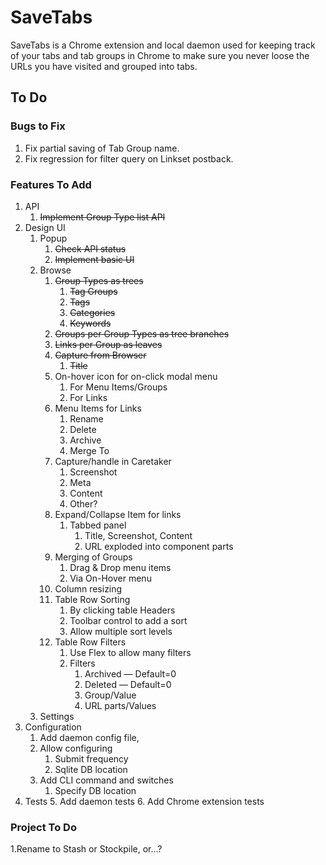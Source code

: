 # SaveTabs

SaveTabs is a Chrome extension and local daemon used for keeping track of your tabs and tab groups in Chrome to make sure you never loose the URLs you have visited and grouped into tabs. 

## To Do

### Bugs to Fix
1. Fix partial saving of Tab Group name.
2. Fix regression for filter query on Linkset postback.

### Features To Add
1. API
   1. ~~Implement Group Type list API~~
2. Design UI
   1. Popup
      1. ~~Check API status~~  
      2. ~~Implement basic UI~~  
   2. Browse 
      1. ~~Group Types as trees~~
         1. ~~Tag Groups~~
         2. ~~Tags~~
         3. ~~Categories~~
         4. ~~Keywords~~
      2. ~~Groups per Group Types as tree branches~~
      3. ~~Links per Group as leaves~~
      4. ~~Capture from Browser~~
         1. ~~Title~~
      5. On-hover icon for on-click modal menu
         1. For Menu Items/Groups
         2. For Links
      6. Menu Items for Links
         1. Rename
         2. Delete
         3. Archive
         4. Merge To
      7. Capture/handle in Caretaker
         1. Screenshot
         2. Meta
         3. Content
         4. Other?
      8. Expand/Collapse Item for links
         1. Tabbed panel
            1. Title, Screenshot, Content
            2. URL exploded into component parts
      9. Merging of Groups
         1. Drag & Drop menu items
         2. Via On-Hover menu 
      10. Column resizing
      11. Table Row Sorting
          1. By clicking table Headers
          2. Toolbar control to add a sort
          3. Allow multiple sort levels
      12. Table Row Filters
          1. Use Flex to allow many filters
          2. Filters
             1. Archived — Default=0
             2. Deleted — Default=0
             3. Group/Value
             4. URL parts/Values
   3. Settings
3. Configuration
   1. Add daemon config file, 
   4. Allow configuring
      1. Submit frequency
      2. Sqlite DB location 
   5. Add CLI command and switches
      1. Specify DB location
4. Tests
   5. Add daemon tests
   6. Add Chrome extension tests

### Project To Do
1.Rename to Stash or Stockpile, or...?
